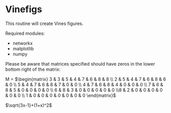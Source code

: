 # Vinefigs
This routine will create Vines figures. 

Required modules:
- networkx
- matplotlib
- numpy

Please be aware that matrices specified should have zeros in the lower bottom right of the matrix:

M = 
$`\begin{matrix} 3 & 3 & 5 & 4 & 7 & 6 & 8 & 8 \\ 2 & 5 & 4 & 7 & 6 & 8 & 6 & 0 \\ 5 & 4 & 7 & 6 & 8 & 7 & 0 & 0 \\ 4 & 7 & 6 & 8 & 4 & 0 & 0 & 0 \\ 7 & 6 & 8 & 5 & 0 & 0 & 0 & 0 \\ 6 & 8 & 3 & 0 & 0 & 0 & 0 & 0 \\8 & 2 & 0 & 0 & 0 & 0 & 0 & 0 \\ 1 & 0 & 0 & 0 & 0 & 0 & 0 & 0 \end{matrix}`$

$\sqrt{3x-1}+(1+x)^2$